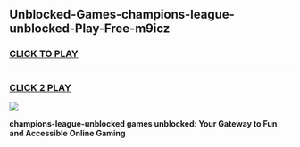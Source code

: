 
## Unblocked-Games-champions-league-unblocked-Play-Free-m9icz
<h3>
<a href="https://premium76.site?title=champions-league-unblocked&ref=10A">CLICK TO PLAY</a></h3>
<hr>

<h3>
<a href="https://premium76.site?title=champions-league-unblocked&ref=10A">CLICK 2 PLAY</a>
  
</h3>

<a href="https://premium76.site?title=champions-league-unblocked&ref=10A"><img src="https://clearcache.store/games.png"></a>


**champions-league-unblocked games unblocked: Your Gateway to Fun and Accessible Online Gaming**

